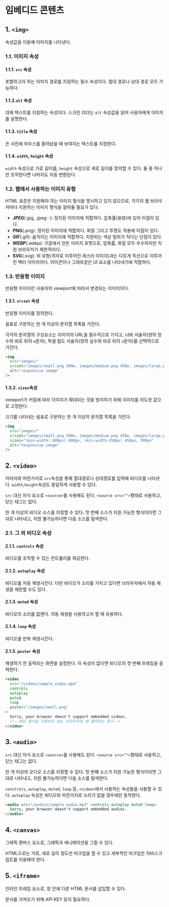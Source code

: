 # 임베디드 콘텐츠

## 1. `<img>`

속성값을 이용해 이미지를 나타낸다.

### 1.1. 이미지 속성

#### 1.1.1. `src` 속성

포함하고자 하는 이미지 경로를 지정하는 필수 속성이다. 절대 경로나 상대 경로 모두 가능하다.

#### 1.1.2.`alt` 속성

대체 텍스트를 지정하는 속성이다. 스크린 리더는 `alt` 속성값을 읽어 사용자에게 이미지를 설명한다.

#### 1.1.3. `title` 속성

은 사진에 마우스를 올려놨을 때 보여지는 텍스트를 지정한다.

#### 1.1.4. `width`, `height` 속성

`width` 속성으로 가로 길이를, `height` 속성으로 세로 길이를 정의할 수 있다. 둘 중 하나만 조작한다면 나머지도 자동 변환된다.

### 1.2. 웹에서 사용하는 이미지 유형

HTML 표준은 지원해야 하는 이미지 형식을 명시하고 있지 않으므로, 각각의 웹 브라우저마다 지원하는 이미지 형식을 알아둘 필요가 있다.

- **JPEG**(.jpg, .jpeg···): 정지된 이미지에 적합하다. 압축률(용량)에 있어 이점이 있다.
- **PNG**(.png): 정지된 이미지에 적합하다. 화질 그리고 투명도 적용에 이점이 있다.
- **GIF**(.gif): 움직이는 이미지에 적합하다. 지원되는 색상 범위가 작다는 단점이 있다.
- **WEBP**(.webp): 구글에서 만든 이미지 포멧으로, 압축률, 화질 모두 우수하지만 지원 브라우저가 제한적이다.
- **SVG**(.svg): 위 유형(격자로 이루어진 레스터 이미지)과는 다르게 직선으로 이루어진 벡터 이미지이다. 아이콘이나 그래프같은 UI 요소를 나타내기에 적합하다.

### 1.3. 반응형 이미지

반응형 이미지란 사용자의 viewport에 따라서 변경되는 이미지이다.

#### 1.3.1. `srcset` 속성

반응형 이미지를 정의한다.

쉼표로 구분하는 한 개 이상의 문자열 목록을 가진다.

각각의 문자열의 구성요소는 이미지의 URL을 필수적으로 가지고, 너비 서술자(양의 정수와 바로 뒤의 `w`문자), 픽셀 밀도 서술자(양의 실수와 바로 뒤의 `x`문자)를 선택적으로 가진다.

```html
<img
  src="imeges/"
  srcset="imeges/small.png 300w, imeges/medium.png 450w, imeges/large.png 600w"
  alt="responsive imege"
/>
```

#### 1.3.2. `sizes`속성

viewport가 커짐에 따라 이미지가 확대되는 것을 방지하기 위해 이미지를 의도한 값으로 고정한다.

크기를 나타내는 쉼표로 구분하는 한 개 이상의 문자열 목록을 가진다.

```html
<img
  src="imeges/"
  srcset="imeges/small.png 300w, imeges/medium.png 450w, imeges/large.png 600w"
  sizes="(min-width: 600px) 600px, (min-width:450px) 450px, 300px"
  alt="responsive imege"
/>
```

## 2. `<video>`

이미지와 마찬가지로 `src`속성을 통해 절대경로나 상대경로를 입력해 비디오를 나타낸다. `width`,`height`속성도 동일하게 사용할 수 있다.

`src` 대신 자식 요소로 `<source>`를 사용해도 된다. `<source src="">`형태로 사용하고, 닫는 태그는 없다.

한 개 이상의 비디오 소스를 지정할 수 있다. 첫 번째 소스가 지원 가능한 형식이라면 그대로 나타내고, 지원 불가능하다면 다음 소스를 탐색한다.

### 2.1. 그 외 비디오 속성

#### 2.1.1. `controls` 속성

비디오를 조작할 수 있는 컨트롤러를 제공한다.

#### 2.1.2. `autoplay` 속성

비디오를 자동 재생시킨다. 다만 비디오가 소리를 가지고 있다면 브라우저에서 자동 재생을 제한할 수도 있다.

#### 2.1.3. `muted` 속성

비디오의 소리를 없앤다. 자동 재생을 사용하고자 할 때 유용하다.

#### 2.1.4. `loop` 속성

비디오를 반복 재생시킨다.

#### 2.1.5. `poster` 속성

재생하기 전 출력되는 화면을 설정한다. 이 속성이 없다면 비디오의 첫 번째 프레임을 출력한다.

```html
<video
  src="/videos/sample_video.mp4"
  controls
  autoplay
  muted
  loop
  poster="/imeges/small.png"
>
  Sorry, your browser doesn't support embedded videos.
  <!--해당 형식을 지원하지 않는 브라우저일 때 출력되는 문구-->
</video>
```

## 3. `<audio>`

`src` 대신 자식 요소로 `<source>`를 사용해도 된다. `<source src="">`형태로 사용하고, 닫는 태그는 없다.

한 개 이상의 오디오 소스를 지정할 수 있다. 첫 번째 소스가 지원 가능한 형식이라면 그대로 나타내고, 지원 불가능하다면 다음 소스를 탐색한다.

`constrols`, `autoplay`, `muted`, `loop` 등, `<video>`에서 사용하는 속성들을 사용할 수 있다. `autoplay` 속성은 비디오와 마찬가지로 소리가 없을 경우에만 동작한다.

```html
<audio src="/audios/sample_audio.mp3" controls autoplay muted loop>
  Sorry, your browser doesn't support embedded audios.
</audio>
```

## 4. `<canvas>`

그래픽 캔버스 요소로, 그래픽과 애니메이션을 그릴 수 있다.

HTML으로는 가로, 세로 길이 정도만 마크업을 할 수 있고 세부적인 마크업은 자바스크립트를 이용해야 한다.

## 5. `<iframe>`

인라인 프레임 요소로, 창 안에 다른 HTML 문서를 삽입할 수 있다.

문서를 가져오기 위해 API KEY 등이 필요하다.
